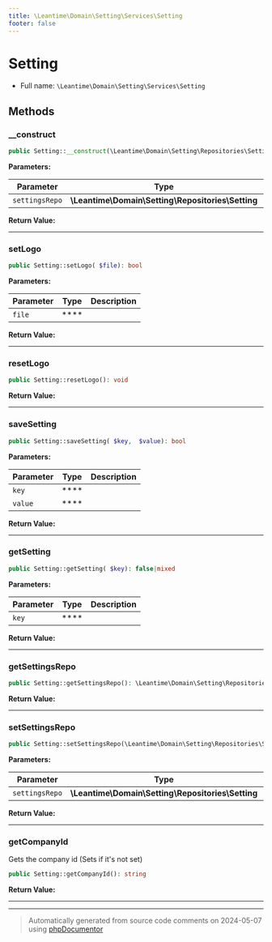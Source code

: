 ```yaml
---
title: \Leantime\Domain\Setting\Services\Setting
footer: false
---
```


# Setting





* Full name: `\Leantime\Domain\Setting\Services\Setting`



## Methods

### __construct



```php
public Setting::__construct(\Leantime\Domain\Setting\Repositories\Setting $settingsRepo): mixed
```








**Parameters:**

| Parameter | Type | Description |
|-----------|------|-------------|
| `settingsRepo` | **\Leantime\Domain\Setting\Repositories\Setting** |  |


**Return Value:**





---
### setLogo



```php
public Setting::setLogo( $file): bool
```








**Parameters:**

| Parameter | Type | Description |
|-----------|------|-------------|
| `file` | **** |  |


**Return Value:**





---
### resetLogo



```php
public Setting::resetLogo(): void
```









**Return Value:**





---
### saveSetting



```php
public Setting::saveSetting( $key,  $value): bool
```








**Parameters:**

| Parameter | Type | Description |
|-----------|------|-------------|
| `key` | **** |  |
| `value` | **** |  |


**Return Value:**





---
### getSetting



```php
public Setting::getSetting( $key): false|mixed
```








**Parameters:**

| Parameter | Type | Description |
|-----------|------|-------------|
| `key` | **** |  |


**Return Value:**





---
### getSettingsRepo



```php
public Setting::getSettingsRepo(): \Leantime\Domain\Setting\Repositories\Setting
```









**Return Value:**





---
### setSettingsRepo



```php
public Setting::setSettingsRepo(\Leantime\Domain\Setting\Repositories\Setting $settingsRepo): void
```








**Parameters:**

| Parameter | Type | Description |
|-----------|------|-------------|
| `settingsRepo` | **\Leantime\Domain\Setting\Repositories\Setting** |  |


**Return Value:**





---
### getCompanyId

Gets the company id (Sets if it's not set)

```php
public Setting::getCompanyId(): string
```









**Return Value:**





---


---
> Automatically generated from source code comments on 2024-05-07 using [phpDocumentor](http://www.phpdoc.org/)
